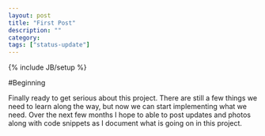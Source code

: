 ```yaml
---
layout: post
title: "First Post"
description: ""
category: 
tags: ["status-update"]
---
```

{% include JB/setup %}

#Beginning

Finally ready to get serious about this project. There are still a few things we need to learn along the way, but now we can start implementing what we need. Over the next few months I hope to able to post updates and photos along with code snippets as I document what is going on in this project.